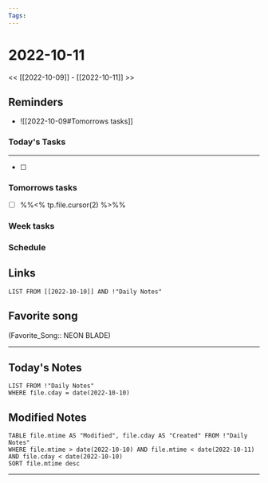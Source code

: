 ```yaml
---
Tags:
---
```

# 2022-10-11
<< [[2022-10-09]] - [[2022-10-11]] >>
## Reminders
- ![[2022-10-09#Tomorrows tasks]]
### Today's Tasks
---
- [ ] 



### Tomorrows tasks
- [ ] %%<% tp.file.cursor(2) %>%%
### Week tasks
### Schedule

## Links
```dataview
LIST FROM [[2022-10-10]] AND !"Daily Notes"
```
## Favorite song
(Favorite_Song:: NEON BLADE)
___
## Today's Notes
```dataview
LIST FROM !"Daily Notes"
WHERE file.cday = date(2022-10-10)
```
## Modified Notes
```dataview
TABLE file.mtime AS "Modified", file.cday AS "Created" FROM !"Daily Notes" 
WHERE file.mtime > date(2022-10-10) AND file.mtime < date(2022-10-11) AND file.cday < date(2022-10-10)
SORT file.mtime desc
```
___
